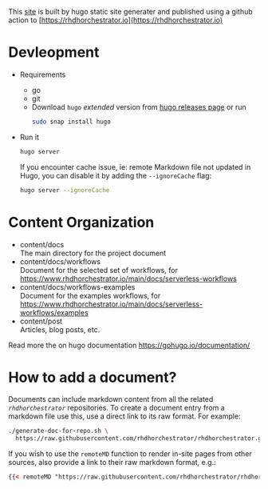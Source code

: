 This [site](rhdhorchestrator.github.io) is built by hugo static site generater and published using a github action to [https://rhdhorchestrator.io](https://rhdhorchestrator.io)

# Devleopment
- Requirements
    - go
    - git
    - Download `hugo` *extended* version from [hugo releases page](https://github.com/gohugoio/hugo/releases/)       or run
      ```bash
      sudo snap install hugo
      ```

- Run it
    ```bash
    hugo server
    ```
    If you encounter cache issue, ie: remote Markdown file not updated in Hugo, you can disable it by adding the `--ignoreCache` flag:
    ```bash
    hugo server --ignoreCache
    ```

# Content Organization

- content/docs \
  The main directory for the project document
- content/docs/workflows \
  Document for the selected set of workflows, for https://www.rhdhorchestrator.io/main/docs/serverless-workflows
- content/docs/workflows-examples \
  Document for the examples workflows, for https://www.rhdhorchestrator.io/main/docs/serverless-workflows/examples
- content/post \
  Articles, blog posts, etc.

Read more the on hugo documentation https://gohugo.io/documentation/

# How to add a document?
Documents can include markdown content from all the related *`rhdhorchestrator`* repositories.
To create a document entry from a markdown file use this, use a direct link to its raw format.
For example:

```bash
./generate-doc-for-repo.sh \
  https://raw.githubusercontent.com/rhdhorchestrator/rhdhorchestrator.github.io/refs/heads/main/README.md > content/docs/newdoc.md
```

If you wish to use the `remoteMD` function to render in-site pages from other sources, also provide a link to their raw markdown format, e.g.:
```html
{{< remoteMD "https://raw.githubusercontent.com/rhdhorchestrator/rhdhorchestrator.github.io/refs/heads/main/README.md" >}}
```
